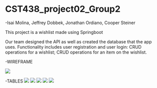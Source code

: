 # CST438_project02_Group2

-Isai Molina, Jeffrey Dobbek, Jonathan Ordiano, Cooper Steiner

This project is a wishlist made using Springboot

Our team designed the API as well as created the database that the app uses. Functionality includes user registration and user login: CRUD operations for a wishlist; CRUD operations for an item on the wishlist.

-WIREFRAME

![](https://i.imgur.com/KZ7MJIb.png)

-TABLES
![](https://i.imgur.com/g1VnNSi.png)
![](https://i.imgur.com/hxu6X8C.png)
![](https://i.imgur.com/NwSCAtm.png)
![](https://i.imgur.com/0hbLd9r.png)
![](https://i.imgur.com/YvlG8jb.png)

